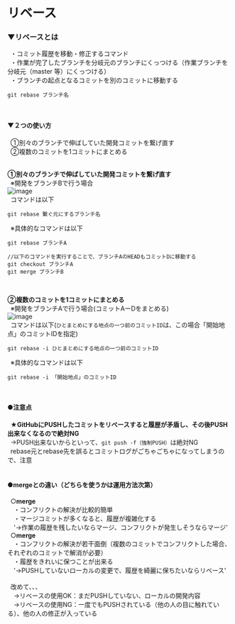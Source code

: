 # リベース

### ▼リベースとは<br>
&ensp;・コミット履歴を移動・修正するコマンド<br>
&ensp;・作業が完了したブランチを分岐元のブランチにくっつける（作業ブランチを分岐元（master 等）にくっつける）<br>
&ensp;・ブランチの起点となるコミットを別のコミットに移動する<br>
```
git rebase ブランチ名
```
<br>

#### ▼２つの使い方<br>
&ensp;①別々のブランチで伸ばしていた開発コミットを繋げ直す<br>
&ensp;②複数のコミットを1コミットにまとめる<br>
<br>

**①別々のブランチで伸ばしていた開発コミットを繋げ直す**<br>
&ensp;※開発をブランチBで行う場合<br>
![image](https://user-images.githubusercontent.com/81621944/205926765-91f1c0f0-3355-484d-821a-b10a668c28ab.png)<br>
&ensp;コマンドは以下<br>

```
git rebase 繋ぐ元にするブランチ名

```
&ensp;※具体的なコマンドは以下<br>
```
git rebase ブランチA

//以下のコマンドを実行することで、ブランチAのHEADもコミットDに移動する
git checkout ブランチA
git merge ブランチB

```
<br>

**②複数のコミットを1コミットにまとめる**<br>
&ensp;※開発をブランチAで行う場合(コミットAーDをまとめる)<br>
![image](https://user-images.githubusercontent.com/81621944/205923349-7c192968-9a56-4f33-9623-ef07ce756fa7.png)<br>
&ensp;コマンドは以下(`ひとまとめにする地点の一つ前のコミットID`は、この場合「開始地点」のコミットIDを指定)<br>
```
git rebase -i ひとまとめにする地点の一つ前のコミットID

```
&ensp;※具体的なコマンドは以下<br>
```
git rebase -i 「開始地点」のコミットID

```
<br>

#### ●注意点<br>
&ensp;**★GitHubにPUSHしたコミットをリベースすると履歴が矛盾し、その後PUSH出来なくなるので絶対NG**<br>
&ensp;→PUSH出来ないからといって、`git push -f（強制PUSH）`は絶対NG<br>
&ensp;rebase元とrebase先を誤るとコミットログがごちゃごちゃになってしまうので、注意<br>
<br>


#### ●mergeとの違い（どちらを使うかは運用方法次第）<br>
&ensp;○**merge**<br>
&ensp;&ensp;・コンフリクトの解決が比較的簡単<br>
&ensp;&ensp;・マージコミットが多くなると、履歴が複雑化する<br>
&ensp;&ensp;'→作業の履歴を残したいならマージ、コンフリクトが発生しそうならマージ'<br>
&ensp;○**merge**<br>
&ensp;&ensp;・コンフリクトの解決が若干面倒（複数のコミットでコンフリクトした場合、それぞれのコミットで解消が必要）<br>
&ensp;&ensp;・履歴をきれいに保つことが出来る<br>
&ensp;&ensp;'→PUSHしていないローカルの変更で、履歴を綺麗に保ちたいならリベース'<br>
<br>
&ensp;改めて、、、<br>
&ensp;&ensp;→リベースの使用OK：まだPUSHしていない、ローカルの開発内容<br>
&ensp;&ensp;→リベースの使用NG：一度でもPUSHされている（他の人の目に触れている）、他の人の修正が入っている<br>
<br>
